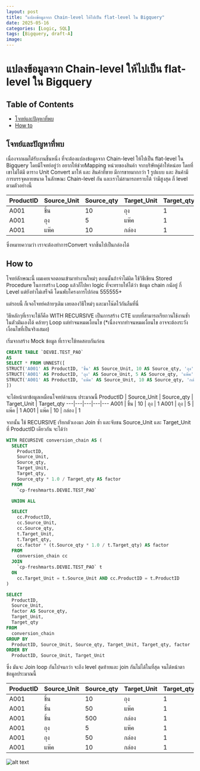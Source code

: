 ```yaml
---
layout: post
title: "แปลงข้อมูลจาก Chain-level ให้ไปเป็น flat-level ใน Bigquery"
date: 2025-05-16
categories: [Logic, SQL]
tags: [ฺBigquery, draft-A]
image: 
---
```


# แปลงข้อมูลจาก Chain-level ให้ไปเป็น flat-level ใน Bigquery
## Table of Contents
- [โจทย์และปัญหาที่พบ](#โจทย์และปัญหาที่พบ)
- [How to](#how-to)


## โจทย์และปัญหาที่พบ
เนื่องจากผมได้รับงานชิ้นหนึ่ง ที่จะต้องแปลงข้อมูลจาก Chain-level ให้ไปเป็น flat-level ใน Bigquery โดยมีโจทย์อยู่ว่า
อยากให้ช่วยMapping หน่วยของสินค้า จากบริษัทคู่ค้าให้หน่อย โดยที่เขาไม่ได้มี ตาราง Unit Convert มาให้ และ สินค้าที่ขาย มีการขายมากกว่า 1 รูปแบบ และ สินค้ามีการบรรจุหลายขนาด ในลักษณะ Chain-level กัน และเราไม่สามารถทราบได้ ว่ามีสูงสุด กี่ level ตามตัวอย่างนี้

ProductID | Source_Unit | Source_qty | Target_Unit | Target_qty 
---|---|---|---|---
A001 | ชิ้น | 10 | ถุง | 1 
A001 | ถุง | 5 | แพ๊ค | 1 
A001 | แพ๊ค | 10 | กล่อง | 1 

ซึ่งหมายความว่า เราจะต้องทำการConvert จากชิ้นไปเป็นกล่องได้

## How to
โจทย์ลักษณะนี้ ผมเคยเจอตอนเข้ามาทำงานใหม่ๆ ตอนนั้นถ้าจำไม่ผิด ใช้วิธีเขียน Stored Procedure ในการสร้าง Loop แล้วก็ไปหา logic ที่จะทราบให้ได้ว่า ข้อมูล chain กนัอยู่ กี่ Level แต่ยังทำไม่เสร็จดี โดนพับโครงการไปก่อน 555555+

แต่รอบนี้ ก็เจอโจทย์คล้ายๆเดิม เลยลองวิธีใหม่ๆ และมาโน๊ตไว้กันลืมที่นี่

วิธีหลักๆที่เราจะใช้ก็คือ WITH RECURSIVE เป็นการสร้าง CTE แบบที่สามารถเรียกวนใช้งานซ้ำในตัวมันเองได้ คล้ายๆ Loop แต่ทำจนหมดเงื่อนไข (*เนื่องจากทำจนหมดเงื่อนไข อาจจะต้องระวังเงื่อนไขที่เป็นจริงเสมอ)

เริ่มจากสร้าง Mock ข้อมูล ที่เราจะใช้ทดสอบกันก่อน
```sql
CREATE TABLE `DEVBI.TEST_PAO`
AS
SELECT * FROM UNNEST([
STRUCT('A001' AS ProductID, 'ชิ้น' AS Source_Unit, 10 AS Source_qty, 'ถุง' AS Target_Unit, 1 AS Target_qty),
STRUCT('A001' AS ProductID, 'ถุง' AS Source_Unit, 5 AS Source_qty, 'แพ๊ค' AS Target_Unit, 1 AS Target_qty),
STRUCT('A001' AS ProductID, 'แพ๊ค' AS Source_Unit, 10 AS Source_qty, 'กล่อง' AS Target_Unit, 1 AS Target_qty)
])
```
จะได้หน้าตาข้อมูลเหมือนโจทย์ด้านบน ประมาณนี้
ProductID | Source_Unit | Source_qty | Target_Unit | Target_qty 
---|---|---|---|---
A001 | ชิ้น | 10 | ถุง | 1 
A001 | ถุง | 5 | แพ๊ค | 1 
A001 | แพ๊ค | 10 | กล่อง | 1 


จากนั้น ใช้ RECURSIVE เรียกตัวเองมา Join ซ้ำ และจับชน Source_Unit และ Target_Unit ที่ ProductID เดียวกัน จะได้ว่า
```sql
WITH RECURSIVE conversion_chain AS (
  SELECT
    ProductID,
    Source_Unit,
    Source_qty,
    Target_Unit,
    Target_qty,
    Source_qty * 1.0 / Target_qty AS factor
  FROM
    `cp-freshmarts.DEVBI.TEST_PAO`  

  UNION ALL

  SELECT
    cc.ProductID,
    cc.Source_Unit,
    cc.Source_qty,
    t.Target_Unit,
    t.Target_qty,
    cc.factor * (t.Source_qty * 1.0 / t.Target_qty) AS factor
  FROM
    conversion_chain cc
  JOIN
    `cp-freshmarts.DEVBI.TEST_PAO` t
  ON
    cc.Target_Unit = t.Source_Unit AND cc.ProductID = t.ProductID
)

SELECT
  ProductID,
  Source_Unit,
  factor AS Source_qty,
  Target_Unit,
  Target_qty
FROM
  conversion_chain
GROUP BY
  ProductID, Source_Unit, Source_qty, Target_Unit, Target_qty, factor
ORDER BY
  ProductID, Source_Unit, Target_Unit
```
ซึ่ง มันจะ Join loop กันไปจนกว่า จะถึง level สุดท้ายและ join กันไม่ได้ในที่สุด จนได้หน้าตาข้อมูลประมาณนี้ 

ProductID | Source_Unit | Source_qty | Target_Unit | Target_qty 
---|---|---|---|---
A001 | ชิ้น | 10 | ถุง | 1 
A001 | ชิ้น | 50 | แพ๊ค | 1 
A001 | ชิ้น | 500 | กล่อง | 1 
A001 | ถุง | 5 | แพ๊ค | 1 
A001 | ถุง | 50 | กล่อง | 1 
A001 | แพ๊ค | 10 | กล่อง | 1

![alt text](image.png)
